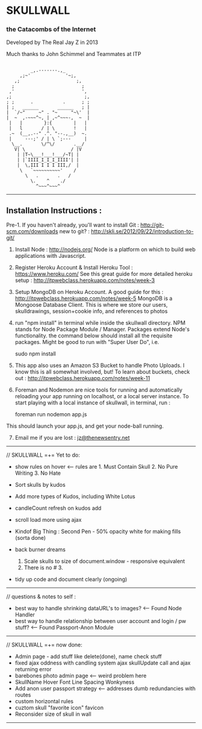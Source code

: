 
# SKULLWALL 
### the Catacombs of the Internet
Developed by The Real Jay Z in 2013

Much thanks to John Schimmel and Teammates at ITP

```

         _,.-------.,_
     ,;~'             '~;, 
   ,;                     ;,
  ;                         ;
 ,'                         ',
,;                           ;,
; ;      .           .      ; ;
| ;   ______       ______   ; | 
|  `/~"     ~" . "~     "~\'  |
|  ~  ,-~~~^~, | ,~^~~~-,  ~  |
 |   |        }:{        |   | 
 |   l       / | \       !   |
 .~  (__,.--" .^. "--.,__)  ~. 
 |     ---;' / | \ `;---     |  
  \__.       \/^\/       .__/  
   V| \                 / |V  
    | |T~\___!___!___/~T| |  
    | |`IIII_I_I_I_IIII'| |  
    |  \,III I I I III,/  |  
     \   `~~~~~~~~~~'    /
       \   .       .   /
         \.    ^    ./   
           ^~~~^~~~^ 

```

-------------------------------------------------

## Installation Instructions :

Pre-1. If you haven't already, you'll want to install Git : http://git-scm.com/downloads
new to git? : http://skli.se/2012/09/22/introduction-to-git/

1. Install Node : http://nodejs.org/
Node is a platform on which to build web applications with Javascript.

2. Register Heroku Account & Install Heroku Tool : https://www.heroku.com/
See this great guide for more detailed heroku setup : http://itpwebclass.herokuapp.com/notes/week-3

3. Setup MongoDB on Heroku Account. A good guide for this : http://itpwebclass.herokuapp.com/notes/week-5
MongoDB is a Mongoose Database Client. This is where we store our users, skulldrawings, session+cookie info, and references to photos

4. run "npm install" in terminal while inside the skullwall directory.
NPM stands for Node Package Module / Manager. Packages extend Node's functionality.
the command below should install all the requisite packages. Might be good to run with "Super User Do", i.e.

     sudo npm install

5. This app also uses an Amazon S3 Bucket to handle Photo Uploads. I know this is all somewhat involved, but! To learn about buckets, check out : 
http://itpwebclass.herokuapp.com/notes/week-11

6. Foreman and Nodemon are nice tools for running and automatically reloading your app running on localhost, or a local server instance.
To start playing with a local instance of skullwall, in terminal, run :

      foreman run nodemon app.js

This should launch your app.js, and get your node-ball running.

7. Email me if you are lost : jz@thenewsentry.net

-------------------------------------------------

// SKULLWALL =+=  Yet to do:

* show rules on hover <-- rules are 1. Must Contain Skull 2. No Pure Writing 3. No Hate
* Sort skulls by kudos
* Add more types of Kudos, including White Lotus
* candleCount refresh on kudos add
* scroll load more using ajax

* Kindof Big Thing : Second Pen - 50% opacity white for making fills (sorta done)

* back burner dreams
	1. Scale skulls to size of document.window - responsive equivalent
	3. There is no # 3. 

* tidy up code and document clearly (ongoing)

-------------------------------------

// questions & notes to self : 

* best way to handle shrinking dataURL's to images? <-- Found Node Handler
* best way to handle relationship between user account and login / pw stuff? <-- Found Passport-Anon Module

 ------------------------------------

 // SKULLWALL =+=  now done: 

 * Admin page - add stuff like delete(done), name check stuff
 * fixed ajax oddness with candling system ajax skullUpdate call and ajax returning error
 * barebones photo admin page <-- weird problem here
 * SkullName Hover Font Line Spacing Wonkyness
 * Add anon user passport strategy <-- addresses dumb redundancies with routes
 * custom horizontal rules
 * cuztom skull "favorite icon" favicon
 * Reconsider size of skull in wall

 -------------------------------------

